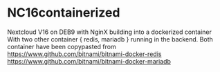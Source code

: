 # NC16containerized
Nextcloud V16 on DEB9 with NginX building into a dockerized container
With two other container { redis, mariadb } running in the backend. Both container have been copypasted from 
https://www.github.com/bitnami/bitnami-docker-redis
https://www.github.com/bitnami/bitnami-docker-mariadb

